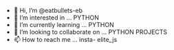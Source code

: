- 👋 Hi, I’m @eatbullets-eb
- 👀 I’m interested in ... PYTHON
- 🌱 I’m currently learning ...   PYTHON
- 💞️ I’m looking to collaborate on ... PYTHON PROJECTS
- 📫 How to reach me ... insta- elite_js

<!---
eatbullets-eb/eatbullets-eb is a ✨ special ✨ repository because its `README.md` (this file) appears on your GitHub profile.
You can click the Preview link to take a look at your changes.
--->

